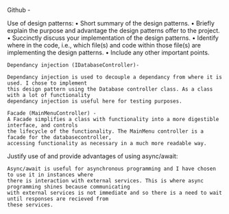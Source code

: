 Github - 

Use of design patterns: 
• Short summary of the design patterns. 
• Briefly explain the purpose and advantage the design patterns offer to the project. 
• Succinctly discuss your implementation of the design patterns. 
• Identify where in the code, i.e., which file(s) and code within those file(s) are implementing the design patterns. 
• Include any other important points.

    Dependancy injection (IDatabaseController)- 

    Dependancy injection is used to decouple a dependancy from where it is used. I chose to implement
    this design pattern using the Database controller class. As a class with a lot of functionality
    dependancy injection is useful here for testing purposes. 

    Facade (MainMenuController) -
    A Facade simplifies a class with functionality into a more digestible interface, and controls
    the lifecycle of the functionality. The MainMenu controller is a facade for the databasecontroller,
    accessing functionality as necessary in a much more readable way. 


Justify use of and provide advantages of using async/await:

    Async/await is useful for asynchronous programming and I have chosen to use it in instances where
    there is interaction with external services. This is where async programming shines because communicating 
    with external services is not immediate and so there is a need to wait until responses are recieved from
    these services.



